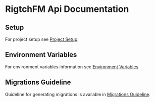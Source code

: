 # RigtchFM Api Documentation

## Setup

For project setup see [Project Setup](project-setup.md).

## Environment Variables

For environment variables information see [Environment Variables](environment-variables.md).

## Migrations Guideline

Guideline for generating migrations is available in [Migrations Guideline](migrations-guideline.md).
